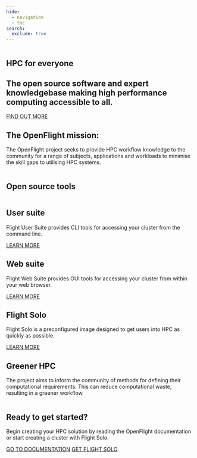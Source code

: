 ```yaml
---
hide:
  - navigation
  - toc
search:
  exclude: true
---
```


<section id="landing-block" class="home-block no-tabs no-footer">
  <div id="home-image-container">
    <img
      id="home-image" 
      alt="" 
      src="assets/images/OF_home.svg"
    >
  </div>
  <div id="home-text">
    <h1 id="home-header">HPC for <span class="blue-text">everyone</span></h1>
    <h2 id="home-subheader">
      The open source software and expert knowledgebase making high performance computing accessible to all.
    </h2>
    <a class="button big-text" href="#mission-block">FIND OUT MORE</a>
  </div>
</section>
<section id="cloud-block" class="home-block">
  <img
    id="cloud-bar" 
    alt=""
    src="assets/images/cloud_bar.svg"
  >
</section>
<section id="mission-block" class="home-block">
  <div id="mission-text">
    <h1>The OpenFlight mission:</h1>
    <p>
      The OpenFlight project seeks to provide HPC workflow knowledge 
      to the community for a range of subjects, applications and workloads 
      to minimise the skill gaps to utilising HPC systems.
    </p>
  </div>
  <img
    id="mission-bumcloud" 
    alt=""
    src="assets/images/bumcloud_white.svg"
  >
</section>
<section id="tools-block" class="home-block">
  <h1>Open source tools</h1>
  <div id="tools-container">
    <div class="tool">
      <img
        alt=""
        src="assets/images/user_suite.svg"
      >
      <div>
        <h2>User suite</h2>
        <p>
          Flight User Suite provides CLI tools for accessing your cluster from the command line. 
        </p>
      </div>
      <a class="button" href="docs/flight-environment/use-flight/flight-user-suite">LEARN MORE</a>
    </div>
    <div class="tool">
      <img
        alt=""
        src="assets/images/web_suite.svg"
      >
      <div>
        <h2>Web suite</h2>
        <p>
          Flight Web Suite provides GUI tools for accessing your cluster from within your web browser.
        </p>
      </div>
      <a class="button" href="docs/flight-environment/use-flight/flight-web-suite">LEARN MORE</a>
    </div>
    <div class="tool">
      <img
        alt=""
        src="assets/images/solo_logo.svg"
      >
      <div>
        <h2>Flight Solo</h2>
        <p>
          Flight Solo is a preconfigured image designed to get users into HPC as quickly as possible.
        </p>
      </div>
      <a class="button" href="solo">LEARN MORE</a>
    </div>
  </div>
</section>
<section id="green-block" class="home-block">
  <div id="green-container">
    <div id="green-text">
      <h1>Greener HPC</h1>
      <p>
        The project aims to inform the community of methods for defining their 
        computational requirements. This can reduce computational waste, resulting 
        in a greener workflow.
      </p>
    </div>
    <img
      alt=""
      src="assets/images/green_hpc.svg"
    >
  </div>
</section>
<section id="ready-block" class="home-block">
  <div id="ready-container">
    <h1>Ready to get started?</h1>
    <p>
      Begin creating your HPC solution by reading the OpenFlight documentation 
      or start creating a cluster with Flight Solo.
    </p>
    <div id="ready-buttons">
      <a class="button" href="docs">GO TO DOCUMENTATION</a>
      <a class="button" href="solo">GET FLIGHT SOLO</a>
    </div>
  </div>
</section>
<div id="home-footer-block" class="home-block footer">
  <img
    id="cloud-l" 
    alt=""
    class="cloud parting-cloud" src="assets/images/parting_cloud_l.svg"
  >
  <img
    alt=""
    id="home-footer-logo"
    src="assets/images/openflighthpc_grey.svg"
  >
  <img
    id="cloud-r" 
    alt=""
    class="cloud parting-cloud" src="assets/images/parting_cloud_r.svg"
  >
</div>
<div class="md-header__topic"></div>
